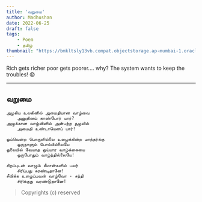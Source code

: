 ```yaml
---
title: 'வறுமை'
author: Madhushan
date: 2022-06-25
draft: false
tags:
    - Poem
    - தமிழ்
thumbnail: "https://bmkltsly13vb.compat.objectstorage.ap-mumbai-1.oraclecloud.com/cdn.dailymirror.lk/assets/uploads/image_5ab079dc0c.jpg"
---
```


Rich gets richer poor gets poorer.... why? The system wants to keep the troubles! <span class="emojify">:disappointed:</span> 

---------
## வறுமை

    அழகிய உலகினில் அமைதியான வாழ்வை
        அனுதினம் காண்போர் யார்?
    அழுக்கான வாழ்வினில் அன்பற்ற சூழலில்
        அமைதி உண்டாயெனப் பார்!

    ஓய்வென்ற பொருளில்லை உழைக்கின்ற மாந்தர்க்கு
        ஒருநாளும் பொய்யில்லையே
    ஓலையில் வேயாத ஒய்யார வாழ்க்கையை
        ஒருபோதும் வாழ்ந்தில்லையே!

    சிறப்புடன் வாழும் சீமான்களில் பலர்
        சிரிப்பது சுரண்டிதானே!
    சீவிக்க உழைப்பவன் வாழ்வோ - சந்தி 
        சிரிக்குது வரண்டுதானே!

>Copyrights (c) reserved
